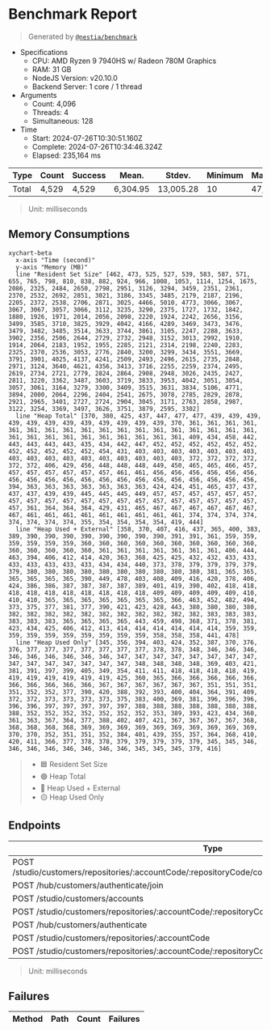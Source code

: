 # Benchmark Report
> Generated by [`@nestia/benchmark`](https://github.com/samchon/nestia)

  - Specifications
    - CPU: AMD Ryzen 9 7940HS w/ Radeon 780M Graphics     
    - RAM: 31 GB
    - NodeJS Version: v20.10.0
    - Backend Server: 1 core / 1 thread
  - Arguments
    - Count: 4,096
    - Threads: 4
    - Simultaneous: 128
  - Time
    - Start: 2024-07-26T10:30:51.160Z
    - Complete: 2024-07-26T10:34:46.324Z
    - Elapsed: 235,164 ms

Type | Count | Success | Mean. | Stdev. | Minimum | Maximum
----|----|----|----|----|----|----
Total | 4,529 | 4,529 | 6,304.95 | 13,005.28 | 10 | 47,507

> Unit: milliseconds

## Memory Consumptions
```mermaid
xychart-beta
  x-axis "Time (second)"
  y-axis "Memory (MB)"
  line "Resident Set Size" [462, 473, 525, 527, 539, 583, 587, 571, 655, 765, 798, 810, 838, 882, 924, 966, 1008, 1053, 1114, 1254, 1675, 2086, 2325, 2484, 2650, 2798, 2951, 3126, 3294, 3459, 2351, 2361, 2370, 2532, 2692, 2851, 3021, 3186, 3345, 3485, 2179, 2187, 2196, 2205, 2372, 2538, 2706, 2871, 3025, 4466, 5010, 4773, 3066, 3067, 3067, 3067, 3057, 3066, 3112, 3235, 3290, 2375, 1727, 1732, 1842, 1880, 1926, 1971, 2014, 2056, 2098, 2220, 1924, 2242, 2656, 3156, 3499, 3585, 3710, 3825, 3929, 4042, 4166, 4289, 3469, 3473, 3476, 3479, 3482, 3485, 3514, 3633, 3744, 3861, 3105, 2247, 2288, 3633, 3902, 2356, 2506, 2644, 2729, 2732, 2948, 3152, 3013, 2992, 1910, 1914, 2064, 2183, 1952, 1955, 2285, 2121, 2314, 2198, 2240, 2283, 2325, 2370, 2536, 3053, 2776, 2840, 3200, 3299, 3434, 3551, 3669, 3791, 3901, 4025, 4137, 4241, 2509, 2493, 2496, 2615, 2735, 2848, 2971, 3124, 3640, 4621, 4356, 3413, 3716, 2255, 2259, 2374, 2495, 2619, 2734, 2721, 2779, 2824, 2864, 2908, 2948, 3026, 2435, 2427, 2811, 3220, 3362, 3487, 3603, 3719, 3833, 3953, 4042, 3051, 3054, 3057, 3061, 3164, 3279, 3300, 3409, 3515, 3631, 3834, 5106, 4771, 3894, 2000, 2064, 2296, 2404, 2541, 2675, 3078, 2785, 2829, 2878, 2921, 2965, 3401, 2727, 2724, 2904, 3045, 3171, 2763, 2858, 2987, 3122, 3254, 3369, 3497, 3626, 3751, 3879, 2595, 3302]
  line "Heap Total" [370, 380, 425, 437, 447, 477, 477, 439, 439, 439, 439, 439, 439, 439, 439, 439, 439, 439, 439, 370, 361, 361, 361, 361, 361, 361, 361, 361, 361, 361, 361, 361, 361, 361, 361, 361, 361, 361, 361, 361, 361, 361, 361, 361, 361, 361, 361, 361, 409, 434, 458, 442, 443, 443, 443, 443, 435, 434, 442, 447, 452, 452, 452, 452, 452, 452, 452, 452, 452, 452, 452, 454, 431, 403, 403, 403, 403, 403, 403, 403, 403, 403, 403, 403, 403, 403, 403, 403, 403, 403, 372, 372, 372, 372, 372, 372, 406, 429, 456, 448, 448, 448, 449, 450, 465, 465, 466, 457, 457, 457, 457, 457, 457, 457, 461, 461, 456, 456, 456, 456, 456, 456, 456, 456, 456, 456, 456, 456, 456, 456, 456, 456, 456, 456, 456, 456, 394, 363, 363, 363, 363, 363, 363, 363, 424, 424, 451, 465, 437, 437, 437, 437, 439, 439, 445, 445, 445, 449, 457, 457, 457, 457, 457, 457, 457, 457, 457, 457, 457, 457, 457, 457, 457, 457, 457, 457, 457, 457, 457, 361, 364, 364, 364, 429, 431, 465, 467, 467, 467, 467, 467, 467, 467, 461, 461, 461, 461, 461, 461, 461, 461, 461, 374, 374, 374, 374, 374, 374, 374, 374, 355, 354, 354, 354, 354, 419, 444]
  line "Heap Used + External" [358, 370, 407, 416, 437, 365, 400, 383, 389, 390, 390, 390, 390, 390, 390, 390, 390, 391, 391, 361, 359, 359, 359, 359, 359, 359, 360, 360, 360, 360, 360, 360, 360, 360, 360, 360, 360, 360, 360, 360, 360, 361, 361, 361, 361, 361, 361, 361, 406, 444, 463, 394, 406, 412, 414, 420, 363, 368, 425, 425, 432, 432, 433, 433, 433, 433, 433, 433, 433, 434, 434, 440, 373, 378, 379, 379, 379, 379, 379, 380, 380, 380, 380, 380, 380, 380, 380, 380, 380, 381, 365, 365, 365, 365, 365, 365, 390, 449, 478, 403, 408, 409, 416, 420, 378, 406, 424, 386, 386, 387, 387, 387, 387, 389, 401, 419, 390, 402, 418, 418, 418, 418, 418, 418, 418, 418, 418, 418, 409, 409, 409, 409, 409, 410, 410, 410, 365, 365, 365, 365, 365, 365, 365, 366, 463, 452, 482, 494, 373, 375, 377, 381, 377, 390, 421, 423, 428, 443, 380, 380, 380, 380, 382, 382, 382, 382, 382, 382, 382, 382, 382, 382, 382, 383, 383, 383, 383, 383, 383, 365, 365, 365, 365, 443, 459, 498, 368, 371, 378, 381, 423, 434, 425, 406, 412, 413, 414, 414, 414, 414, 414, 414, 359, 359, 359, 359, 359, 359, 359, 359, 359, 359, 358, 358, 358, 441, 478]
  line "Heap Used Only" [345, 356, 394, 403, 424, 352, 387, 370, 376, 376, 377, 377, 377, 377, 377, 377, 377, 378, 378, 348, 346, 346, 346, 346, 346, 346, 346, 346, 346, 347, 347, 347, 347, 347, 347, 347, 347, 347, 347, 347, 347, 347, 347, 347, 348, 348, 348, 348, 369, 403, 421, 381, 391, 397, 399, 405, 349, 354, 411, 411, 418, 418, 418, 418, 419, 419, 419, 419, 419, 419, 419, 425, 360, 365, 366, 366, 366, 366, 366, 366, 366, 366, 366, 366, 367, 367, 367, 367, 367, 367, 351, 351, 351, 351, 352, 352, 377, 390, 420, 388, 392, 393, 400, 404, 364, 391, 409, 372, 372, 373, 373, 373, 373, 375, 383, 400, 369, 381, 396, 396, 396, 396, 396, 397, 397, 397, 397, 397, 388, 388, 388, 388, 388, 388, 388, 388, 352, 352, 352, 352, 352, 352, 352, 353, 389, 393, 423, 434, 360, 361, 363, 367, 364, 377, 388, 402, 407, 421, 367, 367, 367, 367, 368, 368, 368, 368, 368, 369, 369, 369, 369, 369, 369, 369, 369, 369, 369, 370, 370, 352, 351, 351, 352, 384, 401, 439, 355, 357, 364, 368, 410, 420, 411, 366, 377, 378, 378, 379, 379, 379, 379, 379, 345, 345, 346, 346, 346, 346, 346, 346, 346, 346, 345, 345, 345, 379, 416]
```

> - 🟦 Resident Set Size
> - 🟢 Heap Total
> - 🔴 Heap Used + External
> - 🟡 Heap Used Only

## Endpoints
Type | Count | Success | Mean. | Stdev. | Minimum | Maximum
----|----|----|----|----|----|----
POST /studio/customers/repositories/:accountCode/:repositoryCode/commits/:commitId/workflows/:id/execute | 647 | 647 | 36,533.81 | 9,926.36 | 1,498 | 47,507
POST /hub/customers/authenticate/join | 647 | 647 | 4,145.54 | 2,468.2 | 72 | 7,782
POST /studio/customers/accounts | 647 | 647 | 1,222.83 | 1,342.62 | 11 | 6,396
POST /studio/customers/repositories/:accountCode/:repositoryCode/commits | 647 | 647 | 642.13 | 520.6 | 25 | 4,368
POST /hub/customers/authenticate | 647 | 647 | 615.38 | 589.3 | 10 | 2,522
POST /studio/customers/repositories/:accountCode | 647 | 647 | 588.33 | 631.48 | 23 | 3,823
POST /studio/customers/repositories/:accountCode/:repositoryCode/commits/:id/archive | 647 | 647 | 386.65 | 314.42 | 13 | 3,952

> Unit: milliseconds

## Failures
Method | Path | Count | Failures
-------|------|-------|----------